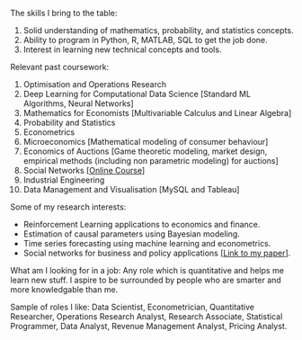 The skills I bring to the table:  
1) Solid understanding of mathematics, probability, and statistics concepts.  
2) Ability to program in Python, R, MATLAB, SQL to get the job done.  
3) Interest in learning new technical concepts and tools.  
  
Relevant past coursework:  
1) Optimisation and Operations Research        
2) Deep Learning for Computational Data Science [Standard ML Algorithms, Neural Networks]  
3) Mathematics for Economists [Multivariable Calculus and Linear Algebra]  
4) Probability and Statistics  
5) Econometrics    
6) Microeconomics [Mathematical modeling of consumer behaviour]  
7) Economics of Auctions [Game theoretic modeling, market design, empirical methods (including non parametric modeling) for auctions]  
8) Social Networks [[Online Course](https://www.coursera.org/learn/social-economic-networks)]  
9) Industrial Engineering  
10) Data Management and Visualisation [MySQL and Tableau]  
  
Some of my research interests:  
* Reinforcement Learning applications to economics and finance.  
* Estimation of causal parameters using Bayesian modeling.    
* Time series forecasting using machine learning and econometrics.  
* Social networks for business and policy applications [[Link to my paper](https://ieeexplore.ieee.org/document/8960302)].    

What am I looking for in a job: Any role which is quantitative and helps me learn new stuff. I aspire to be surrounded by people 
who are smarter and more knowledgable than me.  
  
Sample of roles I like: Data Scientist, Econometrician, Quantitative Researcher, Operations Research Analyst, Research Associate, 
Statistical Programmer, Data Analyst, Revenue Management Analyst, Pricing Analyst.
